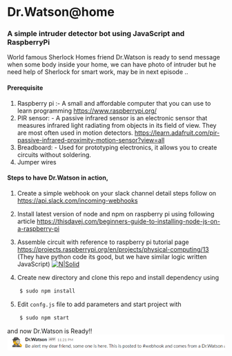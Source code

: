 
# Dr.Watson@home
### A simple intruder detector bot using JavaScript and RaspberryPi 
World famous Sherlock Homes friend Dr.Watson is ready to send message when some body inside your home, we can have photo of intruder but he need help of Sherlock for smart work, may be in next episode ..
#### Prerequisite
1.	Raspberry pi :- A small and affordable computer that you can use to learn programming
	https://www.raspberrypi.org/
2.	PIR sensor: - A passive infrared sensor is an electronic sensor that measures infrared light radiating from objects in its field of view. They are most often used in motion detectors.
    https://learn.adafruit.com/pir-passive-infrared-proximity-motion-sensor?view=all
3.	Breadboard: - Used for prototyping electronics, it allows you to create circuits without soldering.
4.	Jumper wires
#### Steps to have Dr.Watson in action,
1.	Create a simple webhook on your slack channel detail steps follow on
    https://api.slack.com/incoming-webhooks
2.	Install latest version of node and npm on raspberry pi using following article
    https://thisdavej.com/beginners-guide-to-installing-node-js-on-a-raspberry-pi
3.	Assemble circuit with reference to raspberry pi tutorial page https://projects.raspberrypi.org/en/projects/physical-computing/13
(They have python code its good, but we have similar logic written JavaScript) 
    [![N|Solid](https://projects-static.raspberrypi.org/projects/physical-computing/0cb2cbd34292a05a668aeea3f291ceb3c7d9cd83/en/images/pir_wiring.png)](https://nodesource.com/products/nsolid)
 
4.	Create new directory and clone this repo and install dependency using 
```sh
    $ sudo npm install
```
5.	Edit `confg.js` file to add parameters and start project with
```sh
    $ sudo npm start 
``` 
and now Dr.Watson is Ready!!
	![N|Solid](https://github.com/IngaleJ/DrWatson/blob/4444c2f2c5a9b81721e557efbb609d32c9832460/DrWatson.PNG)
